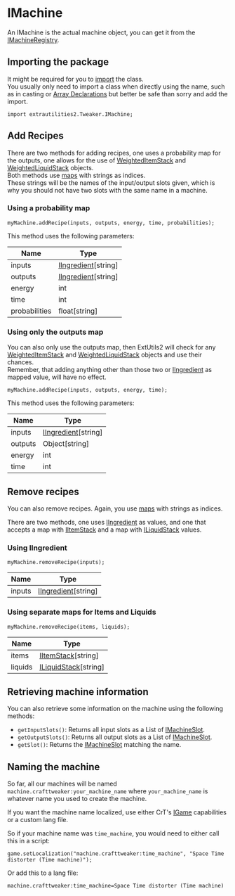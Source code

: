# IMachine

An IMachine is the actual machine object, you can get it from the [IMachineRegistry](/Mods/ExtraUtilities2/CustomMachines/IMachineRegistry).

## Importing the package
It might be required for you to [import](/AdvancedFunctions/Import) the class.  
You usually only need to import a class when directly using the name, such as in casting or [Array Declarations](/AdvancedFunctions/Arrays_and_Loops) but better be safe than sorry and add the import.
```
import extrautilities2.Tweaker.IMachine;
```

## Add Recipes

There are two methods for adding recipes, one uses a probability map for the outputs, one allows for the use of [WeightedItemStack](/Vanilla/Items/WeightedItemStack) and [WeightedLiquidStack](/Vanilla/Liquids/WeightedLiquidStack) objects.  
Both methods use [maps](/AdvancedFunctions/Associative_Arrays) with strings as indices.  
These strings will be the names of the input/output slots given, which is why you should not have two slots with the same name in a machine.


### Using a probability map

```
myMachine.addRecipe(inputs, outputs, energy, time, probabilities);
```

This method uses the following parameters:

| Name          | Type                                                        |
|---------------|-------------------------------------------------------------|
| inputs        | [IIngredient](/Vanilla/Variable_Types/IIngredient)[string\] |
| outputs       | [IIngredient](/Vanilla/Variable_Types/IIngredient)[string\] |
| energy        | int                                                         |
| time          | int                                                         |
| probabilities | float[string\]                                              |



### Using only the outputs map

You can also only use the outputs map, then ExtUtils2 will check for any [WeightedItemStack](/Vanilla/Items/WeightedItemStack) and [WeightedLiquidStack](/Vanilla/Liquids/WeightedLiquidStack) objects and use their chances.  
Remember, that adding anything other than those two or [IIngredient](/Vanilla/Variable_Types/IIngredient) as mapped value, will have no effect.

```
myMachine.addRecipe(inputs, outputs, energy, time);
```

This method uses the following parameters:

| Name          | Type                                                        |
|---------------|-------------------------------------------------------------|
| inputs        | [IIngredient](/Vanilla/Variable_Types/IIngredient)[string\] |
| outputs       | Object[string\]                                             |
| energy        | int                                                         |
| time          | int                                                         |


## Remove recipes

You can also remove recipes.
Again, you use [maps](/AdvancedFunctions/Associative_Arrays) with strings as indices.  

There are two methods, one uses [IIngredient](/Vanilla/Variable_Types/IIngredient) as values, and one that accepts a map with [IItemStack](/Vanilla/Items/IItemStack) and a map with [ILiquidStack](/Vanilla/Liquids/ILiquidStack) values.

### Using IIngredient
```
myMachine.removeRecipe(inputs);
```


| Name          | Type                                                        |
|---------------|-------------------------------------------------------------|
| inputs        | [IIngredient](/Vanilla/Variable_Types/IIngredient)[string\] |

### Using separate maps for Items and Liquids

```
myMachine.removeRecipe(items, liquids);
```

| Name          | Type                                                        |
|---------------|-------------------------------------------------------------|
| items         | [IItemStack](/Vanilla/Items/IItemStack)[string\]            |
| liquids       | [ILiquidStack](/Vanilla/Liquids/ILiquidStack)[string\]      |



## Retrieving machine information

You can also retrieve some information on the machine using the following methods:

- `getInputSlots()`: Returns all input slots as a List of [IMachineSlot](/Mods/ExtraUtilities2/CustomMachines/IMachineSlot).
- `getOutputSlots()`: Returns all output slots as a List of [IMachineSlot](/Mods/ExtraUtilities2/CustomMachines/IMachineSlot).
- `getSlot()`: Returns the [IMachineSlot](/Mods/ExtraUtilities2/CustomMachines/IMachineSlot) matching the name.


## Naming the machine
So far, all our machines will be named `machine.crafttweaker:your_machine_name` where `your_machine_name` is whatever name you used to create the machine.

If you want the machine name localized, use either CrT's [IGame](/Vanilla/Game/IGame) capabilities or a custom lang file.

So if your machine name was `time_machine`, you would need to either call this in a script:
```
game.setLocalization("machine.crafttweaker:time_machine", "Space Time distorter (Time machine)");
```

Or add this to a lang file:  
```
machine.crafttweaker:time_machine=Space Time distorter (Time machine)
```